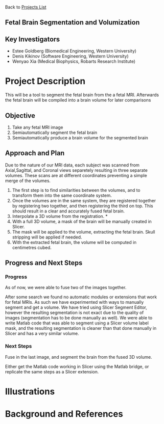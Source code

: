 Back to [Projects List](../../README.md#ProjectsList)

## Fetal Brain Segmentation and Volumization    

## Key Investigators
- Estee Goldberg (Biomedical Engineering, Western University)
- Denis Kikinov (Software Engineering, Western University) 
- Wenyao Xia (Medical Biophysics, Robarts Research Institute) 


# Project Description
<!-- Add a short paragraph describing the project. --> 
This will be a tool to segment the fetal brain from the a fetal MRI. Afterwards the fetal brain will be compiled into a brain volume for later comparisons


## Objective

1. Take any fetal MRI image
1. Semiautomatically segment the fetal brain
1. Semiautomatically produce a brain volume for the segmented brain 

## Approach and Plan
Due to the nature of our MRI data, each subject was scanned from Axial,Sagittal, and Coronal views separetely resulting in three separate volumes. These scans are at different coordinates preventing a simple merge of the volumes.

1. The first step is to find similarities between the volumes, and to transform them into the same coordinate system.
1. Once the volumes are in the same system, they are registered together by registering two together, and then registering the third on top. This should result in a clear and accurately fused fetal brain.
1. Interpolate a 3D volume from the registration. *
1. With a full 3D volume, a mask of the brain will be manually created in Slicer.
1. The mask will be applied to the volume, extracting the fetal brain. Skull stripping will be applied if needed.
1. With the extracted fetal brain, the volume will be computed in centimetres cubed. 

## Progress and Next Steps

<!--Describe progress and next steps in a few bullet points as you are making progress.-->
### Progress
As of now, we were able to fuse two of the images together.

After some search we found no automatic modules or extensions that work for fetal MRIs. As such we have experimented with ways to manually segment and get a volume. We have tried using Slicer Segment Editor, however the resulting segmentation is not exact due to the quality of images (segmentation has to be done manually as well). We were able to write Matlab code that was able to segment using a Slicer volume label mask, and the resulting segmentation is cleaner than that done manually in Slicer and has a very similar volume.



### Next Steps
Fuse in the last image, and segment the brain from the fused 3D volume.

Either get the Matlab code working in Slicer using the Matlab bridge, or replicate the same steps as a Slicer extension. 

# Illustrations

<!--Due to the secrecy of the fetal MRI images, the following artistic representations have been created.-->
<!--Add pictures and links to videos that demonstrate what has been accomplished.-->

<!--![Description of picture](Example2.jpg)-->
<!--![Some more images](Example2.jpg)-->

# Background and References

<!--Use this space for information that may help people better understand your project, like links to papers, source code, or data.-->

<!-- - Source code: https://github.com/YourUser/YourRepository-->
<!-- - Documentation: https://link.to.docs
- Test data: https://link.to.test.data
-->
